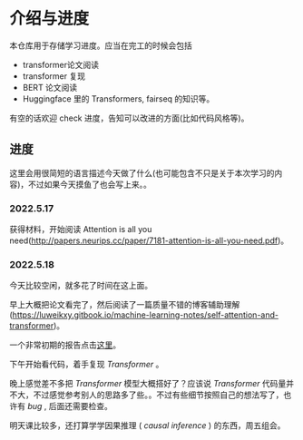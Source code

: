 # 介绍与进度

本仓库用于存储学习进度。应当在完工的时候会包括 

* transformer论文阅读
* transformer 复现
* BERT 论文阅读
* Huggingface 里的  Transformers,  fairseq 的知识等。

有空的话欢迎 check 进度，告知可以改进的方面(比如代码风格等)。



## 进度

这里会用很简短的语言描述今天做了什么(也可能包含不只是关于本次学习的内容)，不过如果今天摸鱼了也会写上来。。



### **2022.5.17**

获得材料，开始阅读 Attention is all you need(http://papers.neurips.cc/paper/7181-attention-is-all-you-need.pdf)。



### **2022.5.18**

今天比较空闲，就多花了时间在这上面。

早上大概把论文看完了，然后阅读了一篇质量不错的博客辅助理解(https://luweikxy.gitbook.io/machine-learning-notes/self-attention-and-transformer)。

一个非常初期的报告点击[这里](https://github.com/H-shw/Transformer_etc./blob/master/%E8%BF%9B%E5%BA%A6%E5%AD%98%E6%A1%A3/2022518/paper_reading(%E6%9C%AA%E8%B0%83%E6%95%B4%E6%A0%BC%E5%BC%8F).md)。

下午开始看代码，着手复现 *Transformer* 。

晚上感觉差不多把 *Transformer* 模型大概搭好了？应该说 *Transformer* 代码量并不大，不过感觉参考别人的思路多了些。。不过有些细节按照自己的想法写了，也许有 *bug* , 后面还需要检查。

明天课比较多，还打算学学因果推理 ( *causal inference* ) 的东西，周五组会。









 

